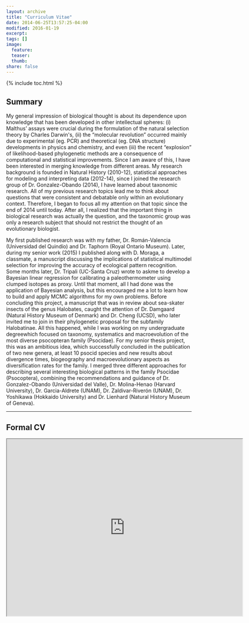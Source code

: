 ```yaml
---
layout: archive
title: "Curriculum Vitae"
date: 2014-06-25T13:57:25-04:00
modified: 2016-01-19
excerpt:
tags: []
image:
  feature:
  teaser:
  thumb:
share: false
---
```


{% include toc.html %}

## Summary

My general impression of biological thought is about its dependence upon knowledge that has been developed in other intellectual spheres: (i) Malthus’ assays were crucial during the formulation of the natural selection theory by Charles Darwin's, (ii) the “molecular revolution” occurred mainly due to experimental (eg. PCR) and theoretical (eg. DNA structure) developments in physics and chemistry, and even (iii) the recent “explosion” of likelihood-based phylogenetic methods are a consequence of computational and statistical improvements. Since I am aware of this, I have been interested in merging knowledge from different areas. My research background is founded in Natural History (2010-12), statistical approaches for modeling and interpreting data (2012-14), since I joined the research group of Dr. Gonzalez-Obando (2014), I have learned about taxonomic research. All of my previous research topics lead me to think about questions that were consistent and debatable only within an evolutionary context. Therefore, I began to focus all my attention on that topic since the end of 2014 until today. After all, I realized that the important thing in biological research was actually the question, and the taxonomic group was only a research subject that should not restrict the thought of an
evolutionary biologist.

My first published research was with my father, Dr. Román-Valencia (Universidad del Quindío) and Dr. Taphorn (Royal Ontario Museum). Later, during my senior work (2015) I published along with D. Moraga, a classmate, a manuscript discussing the implications of statistical multimodel selection for improving the accuracy of ecological pattern recognition. Some months later, Dr. Tripali (UC-Santa Cruz) wrote to askme to develop a Bayesian linear regression for calibrating a paleothermometer using clumped isotopes as proxy. Until that moment, all I had done was the application of Bayesian analysis, but this encouraged me a lot to learn how to build and apply MCMC algorithms for my own problems. Before concluding this project, a manuscript that was in review about sea-skater insects of the genus Halobates, caught the attention of Dr. Damgaard (Natural History Museum of Denmark) and Dr. Cheng (UCSD), who later invited me to join in their phylogenetic proposal for the subfamily Halobatinae. All this happened, while I was working on my undergraduate degreewhich focused on taxonomy, systematics and macroevolution of the most diverse psocopteran family (Psocidae). For my senior thesis project, this was an ambitious idea, which successfully concluded in the publication of two new genera, at least 10 psocid species and new results about divergence times, biogeography and macroevolutionary aspects as diversification rates for the family. I merged three different approaches for describing several interesting biological patterns in the family Psocidae (Psocoptera), combining the recommendations and guidance of Dr. Gonzalez-Obando (Universidad del Valle), Dr. Molina-Henao (Harvard University), Dr. Garcia-Aldrete (UNAM), Dr. Zaldivar-Riverón (UNAM), Dr. Yoshikawa (Hokkaido University) and Dr. Lienhard (Natural History Museum of Geneva).

---

## Formal CV

<iframe src="https://drive.google.com/file/d/0B9JIlsQYkQBWenhsRVlqWGRtc0E/preview" width="640" height="480"></iframe>
